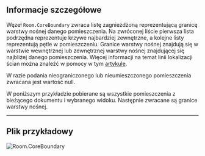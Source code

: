 ## Informacje szczegółowe
Węzeł `Room.CoreBoundary` zwraca listę zagnieżdżoną reprezentującą granicę warstwy nośnej danego pomieszczenia. Na zwróconej liście pierwsza lista podrzędna reprezentuje krzywe najbardziej zewnętrzne, a kolejne listy reprezentują pętle w pomieszczeniu. Granice warstwy nośnej znajdują się w warstwie wewnętrznej lub zewnętrznej warstwy nośnej znajdującej się najbliżej danego pomieszczenia. Więcej informacji na temat linii lokalizacji ścian można znaleźć w pomocy w tym [artykule](https://help.autodesk.com/view/RVT/2024/PLK/?guid=GUID-0BB62832-36DD-4E06-A9D4-EE98CE0FCF89).

W razie podania nieograniczonego lub nieumieszczonego pomieszczenia zwracana jest wartość null.

W poniższym przykładzie pobierane są wszystkie pomieszczenia z bieżącego dokumentu i wybranego widoku. Następnie zwracane są granice warstwy nośnej.
___
## Plik przykładowy

![Room.CoreBoundary](./Revit.Elements.Room.CoreBoundary_img.jpg)
